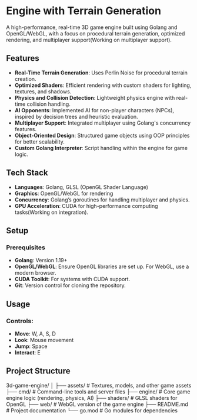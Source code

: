 # Engine with Terrain Generation

A high-performance, real-time 3D game engine built using Golang and OpenGL/WebGL, with a focus on procedural terrain generation, optimized rendering, and multiplayer support(Working on multiplayer support).

## Features

- **Real-Time Terrain Generation**: Uses Perlin Noise for procedural terrain creation.
- **Optimized Shaders**: Efficient rendering with custom shaders for lighting, textures, and shadows.
- **Physics and Collision Detection**: Lightweight physics engine with real-time collision handling.
- **AI Opponents**: Implemented AI for non-player characters (NPCs), inspired by decision trees and heuristic evaluation.
- **Multiplayer Support**: Integrated multiplayer using Golang's concurrency features.
- **Object-Oriented Design**: Structured game objects using OOP principles for better scalability.
- **Custom Golang Interpreter**: Script handling within the engine for game logic.

## Tech Stack

- **Languages**: Golang, GLSL (OpenGL Shader Language)
- **Graphics**: OpenGL/WebGL for rendering
- **Concurrency**: Golang’s goroutines for handling multiplayer and physics.
- **GPU Acceleration**: CUDA for high-performance computing tasks(Working on integration).

## Setup

### Prerequisites

- **Golang**: Version 1.19+
- **OpenGL/WebGL**: Ensure OpenGL libraries are set up. For WebGL, use a modern browser.
- **CUDA Toolkit**: For systems with CUDA support.
- **Git**: Version control for cloning the repository.




## Usage

### Controls:
- **Move**: W, A, S, D
- **Look**: Mouse movement
- **Jump**: Space
- **Interact**: E


## Project Structure
3d-game-engine/
│
├── assets/               # Textures, models, and other game assets
├── cmd/                  # Command-line tools and server files
├── engine/               # Core game engine logic (rendering, physics, AI)
├── shaders/              # GLSL shaders for OpenGL
├── web/                  # WebGL version of the game engine
├── README.md             # Project documentation
└── go.mod                # Go modules for dependencies
